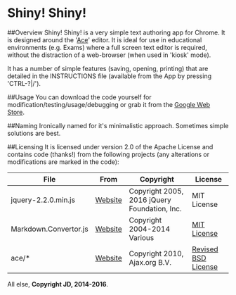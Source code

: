 # Shiny! Shiny!

##Overview
Shiny! Shiny! is a very simple text authoring app for Chrome. It is designed around the '[Ace](https://ace.c9.io)' editor. It is ideal for use in educational environments (e.g. Exams) where a full screen text editor is required, without the distraction of a web-browser (when used in 'kiosk' mode).

It has a number of simple features (saving, opening, printing) that are detailed in the INSTRUCTIONS file (available from the App by pressing 'CTRL-?|/').

##Usage
You can download the code yourself for modification/testing/usage/debugging or grab it from the [Google Web Store](https://chrome.google.com/webstore/).

##Naming
Ironically named for it's minimalistic approach. Sometimes simple solutions are best.

##Licensing
It is licensed under version 2.0 of the Apache License and contains code (thanks!) from the following projects (any alterations or modifications are marked in the code):

|File|From|Copyright|License|
|---|---|---|---|
|jquery-2.2.0.min.js|[Website](http://jquery.org)|Copyright 2005, 2016 jQuery Foundation, Inc.|MIT License|
|Markdown.Convertor.js|[Website](https://code.google.com/p/pagedown/)|Copyright 2004-2014 Various|[MIT License](https://code.google.com/p/pagedown/source/browse/LICENSE.txt)|
|ace/*|[Website](https://ace.c9.io)|Copyright 2010, Ajax.org B.V.|[Revised BSD License](https://github.com/ajaxorg/ace/blob/master/LICENSE)|

All else, __Copyright JD, 2014-2016__.